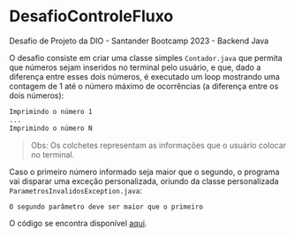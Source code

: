# DesafioControleFluxo

Desafio de Projeto da DIO - Santander Bootcamp 2023 - Backend Java

O desafio consiste em criar uma classe simples `Contador.java` que permita que números sejam inseridos no terminal pelo usuário, e que, dado a diferença entre esses dois números, é executado um loop mostrando uma contagem de 1 até o número máximo de ocorrências (a diferença entre os dois números):

```bash
Imprimindo o número 1
...
Imprimindo o número N
```

> Obs: Os colchetes representam as informações que o usuário colocar no terminal.

Caso o primeiro número informado seja maior que o segundo, o programa vai disparar uma exceção personalizada, oriundo da classe personalizada `ParametrosInvalidosException.java`:

```bash
O segundo parâmetro deve ser maior que o primeiro
```

O código se encontra disponível [aqui](./src/edu/model/Contador.java).
